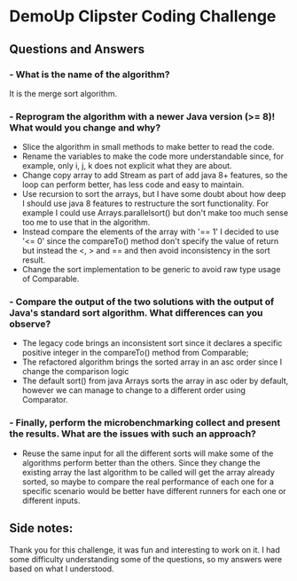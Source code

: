 # DemoUp Clipster Coding Challenge

## Questions and Answers

### - What is the name of the algorithm?
It is the merge sort algorithm.

### - Reprogram the algorithm with a newer Java version (>= 8)! What would you change and why?
* Slice the algorithm in small methods to make better to read the code.
* Rename the variables to make the code more understandable since, for example, only i, j, k does not explicit what they are about.
* Change copy array to add Stream as part of add java 8+ features, so the loop can perform better, has less code and easy to maintain.
* Use recursion to sort the arrays, but I have some doubt about how deep I should use java 8 features to restructure the sort functionality. For example I could use Arrays.parallelsort() but don't make too much sense too me to use that in the algorithm.
* Instead compare the elements of the array with '== 1' I decided to use '<= 0' since the compareTo() method don't specify the value of return but instead the <, > and == and then avoid inconsistency in the sort result.
* Change the sort implementation to be generic to avoid raw type usage of Comparable.

### - Compare the output of the two solutions with the output of Java's standard sort algorithm. What differences can you observe?
* The legacy code brings an inconsistent sort since it declares a specific positive integer in the compareTo() method from Comparable;
* The refactored algorithm brings the sorted array in an asc order since I change the comparison logic
* The default sort() from java Arrays sorts the array in asc oder by default, however we can manage to change to a different order using Comparator.

### - Finally, perform the microbenchmarking collect and present the results. What are the issues with such an approach?
* Reuse the same input for all the different sorts will make some of the algorithms perform better than the others. Since they change the existing array the last algorithm to be called will get the array already sorted, so maybe to compare the real performance of each one for a specific scenario would be better have different runners for each one or different inputs.

## Side notes:
Thank you for this challenge, it was fun and interesting to work on it. 
I had some  difficulty understanding some of the questions, so my answers were based on what I understood.
